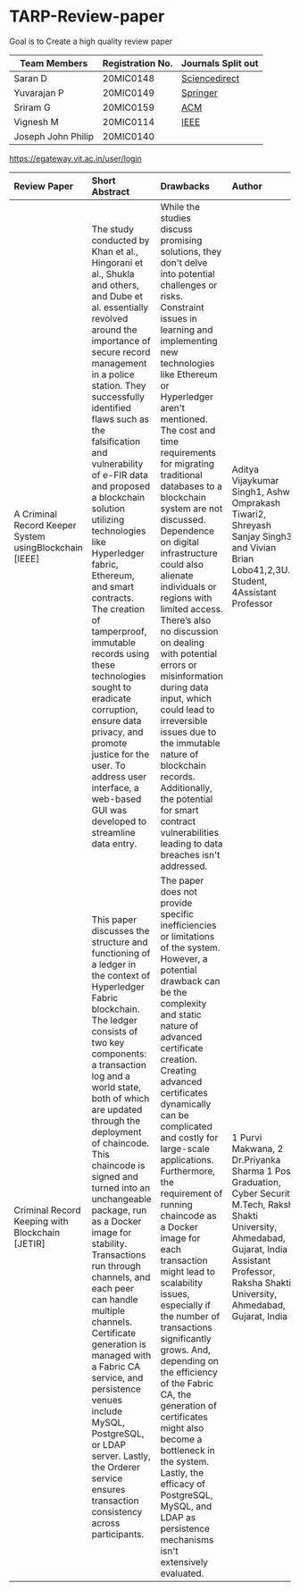 # TARP-Review-paper

Goal is to Create a high quality review paper 

|Team Members | Registration No.| Journals Split out |
|-----------| -------------| --------- |
| Saran D | 20MIC0148 | [Sciencedirect](https://www.sciencedirect.com/)
| Yuvarajan P | 20MIC0149| [Springer](https://www.springer.com/in) |
| Sriram G | 20MIC0159 | [ACM](https://dl.acm.org/) |
| Vignesh M | 20MIC0114 | [IEEE](https://ieeexplore.ieee.org/Xplore/home.jsp) |
| Joseph John Philip | 20MIC0140 | []() |


https://egateway.vit.ac.in/user/login

|Review Paper |Short Abstract |Drawbacks|Author |Year|
|:----|:----|:----|:----|:----|
|A Criminal Record Keeper System usingBlockchain [IEEE]|The study conducted by Khan et al., Hingorani et al., Shukla and others, and Dube et al. essentially revolved around the importance of secure record management in a police station. They successfully identified flaws such as the falsification and vulnerability of e-FIR data and proposed a blockchain solution utilizing technologies like Hyperledger fabric, Ethereum, and smart contracts. The creation of tamperproof, immutable records using these technologies sought to eradicate corruption, ensure data privacy, and promote justice for the user. To address user interface, a web-based GUI was developed to streamline data entry.|While the studies discuss promising solutions, they don't delve into potential challenges or risks. Constraint issues in learning and implementing new technologies like Ethereum or Hyperledger aren't mentioned. The cost and time requirements for migrating traditional databases to a blockchain system are not discussed. Dependence on digital infrastructure could also alienate individuals or regions with limited access. There’s also no discussion on dealing with potential errors or misinformation during data input, which could lead to irreversible issues due to the immutable nature of blockchain records. Additionally, the potential for smart contract vulnerabilities leading to data breaches isn't addressed.|Aditya Vijaykumar Singh1, Ashwin Omprakash Tiwari2, Shreyash Sanjay Singh3, and Vivian Brian Lobo41,2,3U.G. Student, 4Assistant Professor|2022|
|Criminal Record Keeping with Blockchain [JETIR]|This paper discusses the structure and functioning of a ledger in the context of Hyperledger Fabric blockchain. The ledger consists of two key components: a transaction log and a world state, both of which are updated through the deployment of chaincode. This chaincode is signed and turned into an unchangeable package, run as a Docker image for stability. Transactions run through channels, and each peer can handle multiple channels. Certificate generation is managed with a Fabric CA service, and persistence venues include MySQL, PostgreSQL, or LDAP server. Lastly, the Orderer service ensures transaction consistency across participants.|The paper does not provide specific inefficiencies or limitations of the system. However, a potential drawback can be the complexity and static nature of advanced certificate creation. Creating advanced certificates dynamically can be complicated and costly for large-scale applications. Furthermore, the requirement of running chaincode as a Docker image for each transaction might lead to scalability issues, especially if the number of transactions significantly grows. And, depending on the efficiency of the Fabric CA, the generation of certificates might also become a bottleneck in the system. Lastly, the efficacy of PostgreSQL, MySQL, and LDAP as persistence mechanisms isn't extensively evaluated.|1 Purvi Makwana,  2 Dr.Priyanka Sharma 1 Post Graduation, Cyber Security, M.Tech, Raksha Shakti University, Ahmedabad, Gujarat, India 2 Assistant Professor, Raksha Shakti University, Ahmedabad, Gujarat, India|2019|
